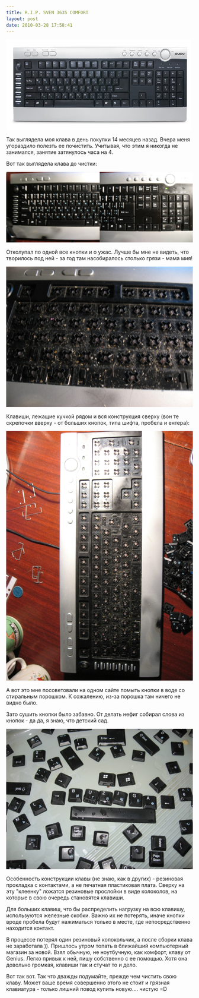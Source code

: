 ```yaml
---
title: R.I.P. SVEN 3635 COMFORT
layout: post
date: 2010-03-28 17:58:41
---
```


![Sven 3635](/static/2010-03-28/sven/Comfort_3635.jpg)

Так выглядела моя клава в день покупки 14 месяцев назад. Вчера меня угораздило полезть ее почистить. Учитывая, что этим я никогда не занимался, занятие затянулось часа на 4.

Вот так выглядела клава до чистки:

![Клава до "ремонта"](/static/2010-03-28/sven/nattfodd-klava-1.jpg)

<!--more-->

Отколупал по одной все кнопки и о ужас. Лучше бы мне не видеть, что творилось под ней - за год там насобиралось столько грязи - мама мия!

![IMG_6657.jpg](/static/2010-03-28/sven/IMG_6657.jpg)

Клавиши, лежащие кучкой рядом и вся конструкция сверху (вон те скрепочки вверху - от больших кнопок, типа шифта, пробела и ентера):

![IMG_6660.jpg](/static/2010-03-28/sven/IMG_6660.jpg)

А вот это мне посоветовали на одном сайте помыть кнопки в воде со стиральным порошком. К сожалению, из-за порошка там ничего не видно было.

Зато сушить кнопки было забавно. От делать нефиг собирал слова из кнопок - да да, я знаю, что детский сад.

![IMG_6668.jpg](/static/2010-03-28/sven/IMG_6668.jpg)

Особенность конструкции клавы (не знаю, как в других) - резиновая прокладка с контактами, а не печатная пластиковая плата. Сверху на эту "клеенку" ложатся резиновые прослойки в виде колоколов, на которые в свою очередь становятся клавиши.

Для больших клавиш, что бы распределить нагрузку на всю клавишу, используются железные скобки. Важно их не потерять, иначе кнопки вроде пробела будут нажиматься только в месте, где непосредственно находится контакт.

В процессе потерял один резиновый колокольчик, а после сборки клава не заработала )). Пришлось утром топать в ближайший компьютерный магазин за новой. Взял обычную, не ноутбучную, как комфорт, клаву от Genius. Легко привык к ней, пишу собственно с ее помощью. Хотя она довольно громкая, клавиши так и стучат то и дело.

Вот так вот. Так что дважды подумайте, прежде чем чистить свою клаву. Может ваше время совершенно этого не стоит и грязная клавиатура - только лишний повод купить новую.... чистую =D
